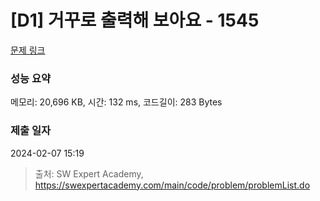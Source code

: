 # [D1] 거꾸로 출력해 보아요 - 1545 

[문제 링크](https://swexpertacademy.com/main/code/problem/problemDetail.do?contestProbId=AV2gbY0qAAQBBAS0) 

### 성능 요약

메모리: 20,696 KB, 시간: 132 ms, 코드길이: 283 Bytes

### 제출 일자

2024-02-07 15:19



> 출처: SW Expert Academy, https://swexpertacademy.com/main/code/problem/problemList.do